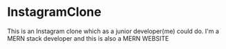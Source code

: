# InstagramClone
This is an Instagram clone which as a junior developer(me) could do. I'm a MERN stack developer and this is also a MERN WEBSITE
